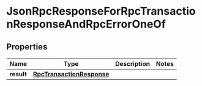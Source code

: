 
# JsonRpcResponseForRpcTransactionResponseAndRpcErrorOneOf

## Properties
| Name | Type | Description | Notes |
| ------------ | ------------- | ------------- | ------------- |
| **result** | [**RpcTransactionResponse**](RpcTransactionResponse.md) |  |  |



